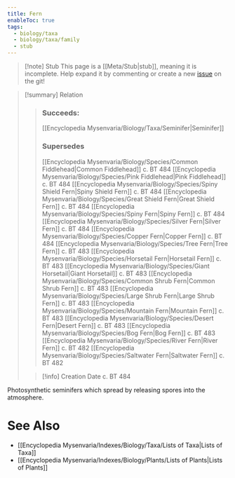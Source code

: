 ```yaml
---
title: Fern
enableToc: true
tags:
  - biology/taxa
  - biology/taxa/family
  - stub
---
```


> [!note] Stub
> This page is a [[Meta/Stub|stub]], meaning it is incomplete. Help expand it by commenting or create a new [issue](https://github.com/RagtimeGal/quartz--encyclopedia-mysenvaria/issues/new/choose) on the git!


> [!summary[](Meta/Stubs.md)] Relation
> > ### Succeeds:
> > [[Encyclopedia Mysenvaria/Biology/Taxa/Seminifer|Seminifer]]
> > ### Supersedes 
> > [[Encyclopedia Mysenvaria/Biology/Species/Common Fiddlehead|Common Fiddlehead]] c. BT 484
> > [[Encyclopedia Mysenvaria/Biology/Species/Pink Fiddlehead|Pink Fiddlehead]] c. BT 484
> > [[Encyclopedia Mysenvaria/Biology/Species/Spiny Shield Fern|Spiny Shield Fern]] c. BT 484
> > [[Encyclopedia Mysenvaria/Biology/Species/Great Shield Fern|Great Shield Fern]] c. BT 484
> > [[Encyclopedia Mysenvaria/Biology/Species/Spiny Fern|Spiny Fern]] c. BT 484
> > [[Encyclopedia Mysenvaria/Biology/Species/Silver Fern|Silver Fern]] c. BT 484
> > [[Encyclopedia Mysenvaria/Biology/Species/Copper Fern|Copper Fern]] c. BT 484
> > [[Encyclopedia Mysenvaria/Biology/Species/Tree Fern|Tree Fern]] c. BT 483
> > [[Encyclopedia Mysenvaria/Biology/Species/Horsetail Fern|Horsetail Fern]] c. BT 483
> > [[Encyclopedia Mysenvaria/Biology/Species/Giant Horsetail|Giant Horsetail]] c. BT 483
> > [[Encyclopedia Mysenvaria/Biology/Species/Common Shrub Fern|Common Shrub Fern]] c. BT 483
> > [[Encyclopedia Mysenvaria/Biology/Species/Large Shrub Fern|Large Shrub Fern]] c. BT 483
> > [[Encyclopedia Mysenvaria/Biology/Species/Mountain Fern|Mountain Fern]] c. BT 483
> > [[Encyclopedia Mysenvaria/Biology/Species/Desert Fern|Desert Fern]] c. BT 483
> > [[Encyclopedia Mysenvaria/Biology/Species/Bog Fern|Bog Fern]] c. BT 483
> > [[Encyclopedia Mysenvaria/Biology/Species/River Fern|River Fern]] c. BT 482
> > [[Encyclopedia Mysenvaria/Biology/Species/Saltwater Fern|Saltwater Fern]] c. BT 482
>
> > [!info] Creation Date
> > c. BT 484

Photosynthetic seminifers which spread by releasing spores into the atmosphere.

# See Also
- [[Encyclopedia Mysenvaria/Indexes/Biology/Taxa/Lists of Taxa|Lists of Taxa]]
- [[Encyclopedia Mysenvaria/Indexes/Biology/Plants/Lists of Plants|Lists of Plants]]
